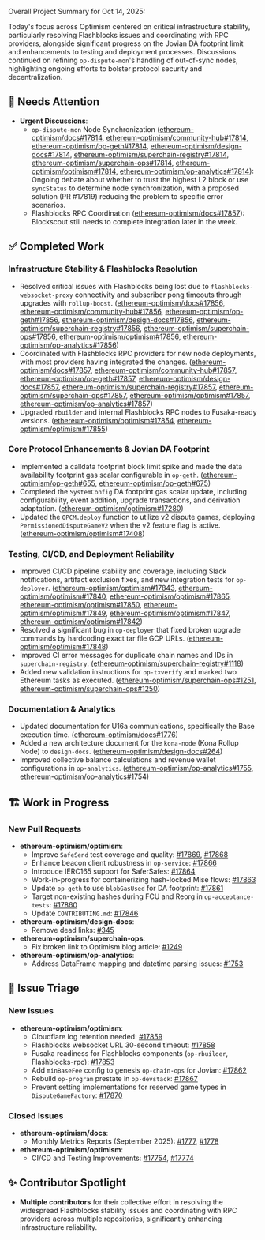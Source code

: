 Overall Project Summary for Oct 14, 2025:

Today's focus across Optimism centered on critical infrastructure stability, particularly resolving Flashblocks issues and coordinating with RPC providers, alongside significant progress on the Jovian DA footprint limit and enhancements to testing and deployment processes. Discussions continued on refining `op-dispute-mon`'s handling of out-of-sync nodes, highlighting ongoing efforts to bolster protocol security and decentralization.

## 🚨 Needs Attention 
- **Urgent Discussions**:
    - `op-dispute-mon` Node Synchronization ([ethereum-optimism/docs#17814](https://github.com/ethereum-optimism/docs/issues/17814), [ethereum-optimism/community-hub#17814](https://github.com/ethereum-optimism/community-hub/issues/17814), [ethereum-optimism/op-geth#17814](https://github.com/ethereum-optimism/op-geth/issues/17814), [ethereum-optimism/design-docs#17814](https://github.com/ethereum-optimism/design-docs/issues/17814), [ethereum-optimism/superchain-registry#17814](https://github.com/ethereum-optimism/superchain-registry/issues/17814), [ethereum-optimism/superchain-ops#17814](https://github.com/ethereum-optimism/superchain-ops/issues/17814), [ethereum-optimism/optimism#17814](https://github.com/ethereum-optimism/optimism/issues/17814), [ethereum-optimism/op-analytics#17814](https://github.com/ethereum-optimism/op-analytics/issues/17814)): Ongoing debate about whether to trust the highest L2 block or use `syncStatus` to determine node synchronization, with a proposed solution (PR #17819) reducing the problem to specific error scenarios.
    - Flashblocks RPC Coordination ([ethereum-optimism/docs#17857](https://github.com/ethereum-optimism/docs/issues/17857)): Blockscout still needs to complete integration later in the week.

## ✅ Completed Work
### Infrastructure Stability & Flashblocks Resolution
- Resolved critical issues with Flashblocks being lost due to `flashblocks-websocket-proxy` connectivity and subscriber pong timeouts through upgrades with `rollup-boost`. ([ethereum-optimism/docs#17856](https://github.com/ethereum-optimism/docs/issues/17856), [ethereum-optimism/community-hub#17856](https://github.com/ethereum-optimism/community-hub/issues/17856), [ethereum-optimism/op-geth#17856](https://github.com/ethereum-optimism/op-geth/issues/17856), [ethereum-optimism/design-docs#17856](https://github.com/ethereum-optimism/design-docs/issues/17856), [ethereum-optimism/superchain-registry#17856](https://github.com/ethereum-optimism/superchain-registry/issues/17856), [ethereum-optimism/superchain-ops#17856](https://github.com/ethereum-optimism/superchain-ops/issues/17856), [ethereum-optimism/optimism#17856](https://github.com/ethereum-optimism/optimism/issues/17856), [ethereum-optimism/op-analytics#17856](https://github.com/ethereum-optimism/op-analytics/issues/17856))
- Coordinated with Flashblocks RPC providers for new node deployments, with most providers having integrated the changes. ([ethereum-optimism/docs#17857](https://github.com/ethereum-optimism/docs/issues/17857), [ethereum-optimism/community-hub#17857](https://github.com/ethereum-optimism/community-hub/issues/17857), [ethereum-optimism/op-geth#17857](https://github.com/ethereum-optimism/op-geth/issues/17857), [ethereum-optimism/design-docs#17857](https://github.com/ethereum-optimism/design-docs/issues/17857), [ethereum-optimism/superchain-registry#17857](https://github.com/ethereum-optimism/superchain-registry/issues/17857), [ethereum-optimism/superchain-ops#17857](https://github.com/ethereum-optimism/superchain-ops/issues/17857), [ethereum-optimism/optimism#17857](https://github.com/ethereum-optimism/optimism/issues/17857), [ethereum-optimism/op-analytics#17857](https://github.com/ethereum-optimism/op-analytics/issues/17857))
- Upgraded `rbuilder` and internal Flashblocks RPC nodes to Fusaka-ready versions. ([ethereum-optimism/optimism#17854](https://github.com/ethereum-optimism/optimism/issues/17854), [ethereum-optimism/optimism#17855](https://github.com/ethereum-optimism/optimism/issues/17855))

### Core Protocol Enhancements & Jovian DA Footprint
- Implemented a calldata footprint block limit spike and made the data availability footprint gas scalar configurable in `op-geth`. ([ethereum-optimism/op-geth#655](https://github.com/ethereum-optimism/op-geth/pull/655), [ethereum-optimism/op-geth#675](https://github.com/ethereum-optimism/op-geth/pull/675))
- Completed the `SystemConfig` DA footprint gas scalar update, including configurability, event addition, upgrade transactions, and derivation adaptation. ([ethereum-optimism/optimism#17280](https://github.com/ethereum-optimism/optimism/issues/17280))
- Updated the `OPCM.deploy` function to utilize v2 dispute games, deploying `PermissionedDisputeGameV2` when the v2 feature flag is active. ([ethereum-optimism/optimism#17408](https://github.com/ethereum-optimism/optimism/pull/17408))

### Testing, CI/CD, and Deployment Reliability
- Improved CI/CD pipeline stability and coverage, including Slack notifications, artifact exclusion fixes, and new integration tests for `op-deployer`. ([ethereum-optimism/optimism#17843](https://github.com/ethereum-optimism/optimism/pull/17843), [ethereum-optimism/optimism#17840](https://github.com/ethereum-optimism/optimism/pull/17840), [ethereum-optimism/optimism#17865](https://github.com/ethereum-optimism/optimism/pull/17865), [ethereum-optimism/optimism#17850](https://github.com/ethereum-optimism/optimism/pull/17850), [ethereum-optimism/optimism#17849](https://github.com/ethereum-optimism/optimism/pull/17849), [ethereum-optimism/optimism#17847](https://github.com/ethereum-optimism/optimism/pull/17847), [ethereum-optimism/optimism#17842](https://github.com/ethereum-optimism/optimism/pull/17842))
- Resolved a significant bug in `op-deployer` that fixed broken upgrade commands by hardcoding exact tar file GCP URLs. ([ethereum-optimism/optimism#17848](https://github.com/ethereum-optimism/optimism/pull/17848))
- Improved CI error messages for duplicate chain names and IDs in `superchain-registry`. ([ethereum-optimism/superchain-registry#1118](https://github.com/ethereum-optimism/superchain-registry/pull/1118))
- Added new validation instructions for `op-txverify` and marked two Ethereum tasks as executed. ([ethereum-optimism/superchain-ops#1251](https://github.com/ethereum-optimism/superchain-ops/pull/1251), [ethereum-optimism/superchain-ops#1250](https://github.com/ethereum-optimism/superchain-ops/pull/1250))

### Documentation & Analytics
- Updated documentation for U16a communications, specifically the Base execution time. ([ethereum-optimism/docs#1776](https://github.com/ethereum-optimism/docs/pull/1776))
- Added a new architecture document for the `kona-node` (Kona Rollup Node) to `design-docs`. ([ethereum-optimism/design-docs#264](https://github.com/ethereum-optimism/design-docs/pull/264))
- Improved collective balance calculations and revenue wallet configurations in `op-analytics`. ([ethereum-optimism/op-analytics#1755](https://github.com/ethereum-optimism/op-analytics/pull/1755), [ethereum-optimism/op-analytics#1754](https://github.com/ethereum-optimism/op-analytics/pull/1754))

## 🏗️ Work in Progress
### New Pull Requests
- **ethereum-optimism/optimism**:
    - Improve `SafeSend` test coverage and quality: [#17869](https://github.com/ethereum-optimism/optimism/pull/17869), [#17868](https://github.com/ethereum-optimism/optimism/pull/17868)
    - Enhance beacon client robustness in `op-service`: [#17866](https://github.com/ethereum-optimism/optimism/pull/17866)
    - Introduce IERC165 support for SaferSafes: [#17864](https://github.com/ethereum-optimism/optimism/pull/17864)
    - Work-in-progress for containerizing hash-locked Mise flows: [#17863](https://github.com/ethereum-optimism/optimism/pull/17863)
    - Update `op-geth` to use `blobGasUsed` for DA footprint: [#17861](https://github.com/ethereum-optimism/optimism/pull/17861)
    - Target non-existing hashes during FCU and Reorg in `op-acceptance-tests`: [#17860](https://github.com/ethereum-optimism/optimism/pull/17860)
    - Update `CONTRIBUTING.md`: [#17846](https://github.com/ethereum-optimism/optimism/pull/17846)
- **ethereum-optimism/design-docs**:
    - Remove dead links: [#345](https://github.com/ethereum-optimism/design-docs/pull/345)
- **ethereum-optimism/superchain-ops**:
    - Fix broken link to Optimism blog article: [#1249](https://github.com/ethereum-optimism/superchain-ops/pull/1249)
- **ethereum-optimism/op-analytics**:
    - Address DataFrame mapping and datetime parsing issues: [#1753](https://github.com/ethereum-optimism/op-analytics/pull/1753)

## 🐞 Issue Triage
### New Issues
- **ethereum-optimism/optimism**:
    - Cloudflare log retention needed: [#17859](https://github.com/ethereum-optimism/optimism/issues/17859)
    - Flashblocks websocket URL 30-second timeout: [#17858](https://github.com/ethereum-optimism/optimism/issues/17858)
    - Fusaka readiness for Flashblocks components (`op-rbuilder`, Flashblocks-rpc): [#17853](https://github.com/ethereum-optimism/optimism/issues/17853)
    - Add `minBaseFee` config to genesis `op-chain-ops` for Jovian: [#17862](https://github.com/ethereum-optimism/optimism/issues/17862)
    - Rebuild `op-program` prestate in `op-devstack`: [#17867](https://github.com/ethereum-optimism/optimism/issues/17867)
    - Prevent setting implementations for reserved game types in `DisputeGameFactory`: [#17870](https://github.com/ethereum-optimism/optimism/issues/17870)

### Closed Issues
- **ethereum-optimism/docs**:
    - Monthly Metrics Reports (September 2025): [#1777](https://github.com/ethereum-optimism/docs/issues/1777), [#1778](https://github.com/ethereum-optimism/docs/issues/1778)
- **ethereum-optimism/optimism**:
    - CI/CD and Testing Improvements: [#17754](https://github.com/ethereum-optimism/optimism/issues/17754), [#17774](https://github.com/ethereum-optimism/optimism/issues/17774)

## ✨ Contributor Spotlight
- **Multiple contributors** for their collective effort in resolving the widespread Flashblocks stability issues and coordinating with RPC providers across multiple repositories, significantly enhancing infrastructure reliability.